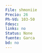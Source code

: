 ```yaml
---
File: shmoniie
Precio: 26
Ph-Vd: 103-50
Fdesc: 
links: no
Status: None
fuente: Garca
bd: no
---
```

